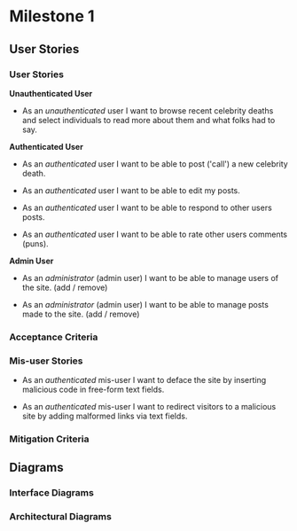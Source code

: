 # Milestone 1

## User Stories

### User Stories

**Unauthenticated User**

* As an _unauthenticated_ user I want to browse recent celebrity deaths and select individuals to read more about them and what folks had to say.

**Authenticated User**

* As an _authenticated_ user I want to be able to post ('call') a new celebrity death.

* As an _authenticated_ user I want to be able to edit my posts.

* As an _authenticated_ user I want to be able to respond to other users posts.

* As an _authenticated_ user I want to be able to rate other users comments (puns).

**Admin User**

* As an _administrator_ (admin user) I want to be able to manage users of the site. (add / remove)

* As an _administrator_ (admin user) I want to be able to manage posts made to the site. (add / remove)

### Acceptance Criteria

### Mis-user Stories

* As an _authenticated_ mis-user I want to deface the site by inserting malicious code in free-form text fields.

* As an _authenticated_ mis-user I want to redirect visitors to a malicious site by adding malformed links via text fields.

### Mitigation Criteria

## Diagrams


### Interface Diagrams


### Architectural Diagrams

